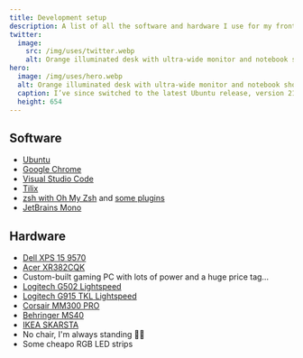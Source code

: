 ```yaml
---
title: Development setup
description: A list of all the software and hardware I use for my frontend dev job and my not-so-frontend-dev-job as a gamer.
twitter:
  image:
    src: /img/uses/twitter.webp
    alt: Orange illuminated desk with ultra-wide monitor and notebook showing the Ubuntu 19.10 “Eoan Ermine” wallpaper.
hero:
  image: /img/uses/hero.webp
  alt: Orange illuminated desk with ultra-wide monitor and notebook showing the Ubuntu 19.10 “Eoan Ermine” wallpaper.
  caption: I’ve since switched to the latest Ubuntu release, version 21.04 “Hirsute Hippo”.
  height: 654
---
```


## Software

* [Ubuntu](https://ubuntu.com)
* [Google Chrome](https://www.google.com/chrome/)
* [Visual Studio Code](https://code.visualstudio.com)
* [Tilix](https://gnunn1.github.io/tilix-web/)
* [zsh with Oh My Zsh](https://ohmyz.sh) and [some plugins](https://github.com/mvsde/dotfiles/blob/main/.zshrc)
* [JetBrains Mono](https://www.jetbrains.com/lp/mono/)

## Hardware

* [Dell XPS 15 9570](https://www.dell.com/en-us/shop/laptops-2-in-1-pcs/xps-15-laptop/spd/xps-15-9570-laptop)
* [Acer XR382CQK](https://www.acer.com/ac/en/US/content/model/UM.TX2AA.002)
* Custom-built gaming PC with lots of power and a huge price tag…
* [Logitech G502 Lightspeed](https://www.logitechg.com/products/gaming-mice/g502-lightspeed-wireless-gaming-mouse.html)
* [Logitech G915 TKL Lightspeed](https://www.logitechg.com/products/gaming-keyboards/g915-tkl-wireless.html)
* [Corsair MM300 PRO](https://www.corsair.com/Categories/Products/Gaming-Mousepads/Cloth-Textile-Surface-Mousepads/MM300-PRO/p/CH-9413641-WW)
* [Behringer MS40](https://www.behringer.com/Categories/Behringer/Loudspeaker-Systems/Multimedia/MS40/p/P0384)
* [IKEA SKARSTA](https://www.ikea.com/us/en/p/skarsta-desk-sit-stand-white-s89324812/)
* No chair, I'm always standing 🧍🏻
* Some cheapo RGB LED strips
